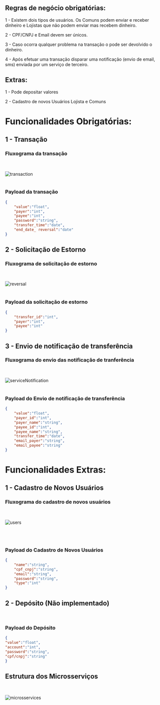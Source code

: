 ## Regras de negócio obrigatórias: 

1 - Existem dois tipos de usuários. Os Comuns podem enviar e receber dinheiro e Lojistas que não podem enviar mas recebem dinheiro. 

2 - CPF/CNPJ e Email devem ser únicos.

3  - Caso ocorra qualquer problema na transação o pode ser devolvido o dinheiro.

4 - Após efetuar uma transação disparar uma notificação (envio de email, sms) enviada por um serviço de terceiro.

## Extras:
1 - Pode depositar valores 

2 - Cadastro de novos Usuários Lojista e Comuns


# Funcionalidades Obrigatórias:

## 1 - Transação 

### Fluxograma da transação

<br>

![transaction](/images/transaction.png)
<br>
<br>

### Payload da transação

```json
{
	"value":"float",
	"payer":"int",
	"payee":"int",
	"password":"string", 
	"transfer_time":"date",
	"end_date_ reversal":"date" 
}
```

## 2 - Solicitação de Estorno 

### Fluxograma de solicitação de estorno

<br>

![reversal](/images/reversal.png)
<br>
<br>

### Payload da solicitação de estorno
```json
{
	"transfer_id":"int",
	"payer":"int",
	"payee":"int"
}
```

## 3 - Envio de notificação de transferência

### Fluxograma do envio das notificação de tranferência

<br>

![serviceNotification](/images/serviceNotification.png)
<br>
<br>

### Payload do Envio de notificação de transferência

```json
{
	"value":"float",
	"payer_id":"int",
	"payer_name":"string",
	"payee_id":"int",
	"payee_name":"string",
	"transfer_time":"date",
	"email_payer":"string",
	"email_payee":"string"
}
```


# Funcionalidades Extras:

## 1 - Cadastro de Novos Usuários

### Fluxograma do cadastro de novos usuários

<br>

![users](/images/insertUsers.png)

<br>
<br>

### Payload do Cadastro de Novos Usuários

```json 
{
	"name":"string",
	"cpf_cnpj":"string",
	"email":"string",
	"password":"string",
	"type":"int"
}
```

## 2 - Depósito (Não implementado)

<br>

### Payload do Depósito
```json
{
"value":"float",
"account":"int",
"password":"string",
"cpf/cnpj":"string"
}
```

## Estrutura dos Microsserviços

<br>

![microsservices](/images/microsservices.png)

<br>
<br>
